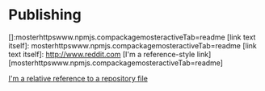 # Publishing 
[]:mosterhttpswww.npmjs.compackagemosteractiveTab=readme
[link text itself]: mosterhttpswww.npmjs.compackagemosteractiveTab=readme
[link text itself]: http://www.reddit.com
[I'm a reference-style link][mosterhttpswww.npmjs.compackagemosteractiveTab=readme]

[I'm a relative reference to a repository file](mosterhttpswww.npmjs.compackagemosteractiveTab=readme)
